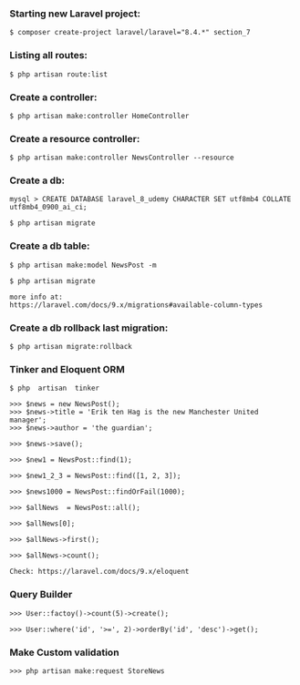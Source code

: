 ### Starting new Laravel project:

    $ composer create-project laravel/laravel="8.4.*" section_7



### Listing all routes:

    $ php artisan route:list



### Create a controller:

    $ php artisan make:controller HomeController



### Create a resource controller:

    $ php artisan make:controller NewsController --resource



### Create a db:

    mysql > CREATE DATABASE laravel_8_udemy CHARACTER SET utf8mb4 COLLATE utf8mb4_0900_ai_ci;

    $ php artisan migrate

### Create a db table:

    $ php artisan make:model NewsPost -m

    $ php artisan migrate

    more info at:
    https://laravel.com/docs/9.x/migrations#available-column-types
    

### Create a db rollback last migration:

    $ php artisan migrate:rollback


### Tinker and Eloquent ORM

    $ php  artisan  tinker

    >>> $news = new NewsPost();
    >>> $news->title = 'Erik ten Hag is the new Manchester United manager';
    >>> $news->author = 'the guardian';

    >>> $news->save();

    >>> $new1 = NewsPost::find(1);

    >>> $new1_2_3 = NewsPost::find([1, 2, 3]);

    >>> $news1000 = NewsPost::findOrFail(1000);

    >>> $allNews  = NewsPost::all();

    >>> $allNews[0];

    >>> $allNews->first();

    >>> $allNews->count();

    Check: https://laravel.com/docs/9.x/eloquent


### Query Builder

    >>> User::factoy()->count(5)->create();

    >>> User::where('id', '>=', 2)->orderBy('id', 'desc')->get();


### Make Custom validation

    >>> php artisan make:request StoreNews

